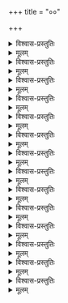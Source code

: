 +++
title = "००"

+++


<details><summary>विश्वास-प्रस्तुतिः</summary>

यश् **चकार** सकलार्थ-सम्पदां  
व्यञ्जनीं द्रमिड-वेद-सङ्गतिम् ।  
तं द्वितीय-शठ-कोपम् अन्वहं  
**स्तौमि** सुन्दर-वराह्वयम् मुनिम् ॥ १ ॥
</details>

<details><summary>मूलम्</summary>

यश्चकार सकलार्थसम्पदां  
व्यञ्जनीं द्रमिडवेदसङ्गतिम् ।  
तं द्वितीयशठकोपमन्वहं  
स्तौमि सुन्दरवराह्वयम् मुनिम् ॥ १ ॥
</details>


<details><summary>विश्वास-प्रस्तुतिः</summary>

आचार्योदितपद्धत्या द्रामिडाम्नायसङ्गतिम् ।  
अभिधास्ये विशेषज्ञैर् आदराद् गृह्यताम् इह ॥ २ ॥
</details>

<details><summary>मूलम्</summary>

आचार्योदितपद्धत्या द्रामिडाम्नायसङ्गतिम् ।  
अभिधास्ये विशेषज्ञैर् आदराद् गृह्यताम् इह ॥ २ ॥
</details>


<details><summary>विश्वास-प्रस्तुतिः</summary>

श्रीमान् गुणाम्बु-निधिर् अवाप्त-समस्त-कामः  
शौरिः शठारिम् अनुजन्म-**परिभ्रमन्तम्** ।  
आकस्मिकेक्षण-वशाद् **अतिनित्य-मुक्तम्**  
बृन्दा-तृणी-करण-शक्ति-धरश् **चकार** ॥ ३ ॥
</details>

<details><summary>मूलम्</summary>

श्रीमान् गुणाम्बुनिधिर् अवाप्तसमस्तकामः  
शौरिः शठारिम् अनुजन्मपरिभ्रमन्तम् ।  
आकस्मिकेक्षणवशाद् अतिनित्यमुक्तम्  
बृन्दातृणीकरणशक्तिधरश् चकार ॥ ३ ॥
</details>


<details><summary>विश्वास-प्रस्तुतिः</summary>

आद्ये वयस्य् अपि ततो **ऽनुभवन्** मुरारिम्  
अ-स्तन्य-पान-रसिकः शठजिन् मुनीन्द्रः ।  
**आस्थाय** मौनम् **अवधीर्य** च लोक-वृत्तम्  
आषोडशाब्दम् **अतिवाहितवान्** दिनानि ॥ ४ ॥
</details>

<details><summary>मूलम्</summary>

आद्ये वयस्यपि ततोऽनुभवन् मुरारिम्  
अस्तन्यपानरसिकः शठजिन् मुनीन्द्रः ।  
आस्थाय मौनम् अवधीर्य च लोकवृत्तम्  
आषोडशाब्दम् अतिवाहितवान् दिनानि ॥ ४ ॥
</details>


<details><summary>विश्वास-प्रस्तुतिः</summary>

ये राघवे भरत-लक्ष्मण-जानकीनां,  
ये घोष-मुग्ध-सु-दृशाम् अपि नन्द-सूनौ ।  
भावा रसैक-वपुषः प्रथिताः शठारिस्  
तान् एव वा तद्-अधिकान् उत तत्र **लेभे** ॥ ५ ॥
</details>

<details><summary>मूलम्</summary>

ये राघवे भरतलक्ष्मणजानकीनां  
ये घोषमुग्धसुदृशामपि नन्दसूनौ ।  
भावा रसैकवपुषः प्रथिताः शठारिस्  
तानेव वा तदधिकान् उत तत्र लेभे ॥ ५ ॥
</details>


<details><summary>विश्वास-प्रस्तुतिः</summary>

प्रह्लाद-नारद-प्रमुख-प्रभवा च भक्तिः  
स्नेहस् तथा दशरथार्जुन-बान्धवोत्थैः ।  
सर्वे च ते शठ-जितः पुरुषे परस्मिन्  
**आनन्दने** पद-जुषाम् **अतिमात्रम् आसन्** ॥ ६ ॥
</details>

<details><summary>मूलम्</summary>

प्रह्लादनारदप्रमुखप्रभवा च भक्तिः  
स्नेहस्तथा दशरथार्जुनबान्धवोत्थैः ।  
सर्वे च ते शठजितः पुरुषे परस्मिन्  
आनन्दने पदजुषाम् अतिमात्रम् आसन् ॥ ६ ॥
</details>


<details><summary>विश्वास-प्रस्तुतिः</summary>

इत्थं हरेर् अनुभवामृत-वारि-राशिर्  
अन्तर् मुनेः शठ-रिपोर् अ-मितः शरीरे ।  
सूक्त्या बहिः **परिवहन्** सुतरां जगन्ति  
सद्यः **सिषेच** घन-संसरणानलानि ॥ ७ ॥+++(4)+++
</details>

<details><summary>मूलम्</summary>

इत्थं हरेर् अनुभवामृतवारिराशिर्  
अन्तर्मुनेः शठरिपोर् अमितः शरीरे ।  
सूक्त्या बहिः परिवहन् सुतरां जगन्ति  
सद्यः सिषेच घनसंसरणानलानि ॥ ७ ॥
</details>


<details><summary>विश्वास-प्रस्तुतिः</summary>

माता-पितृ-प्रभृतितोऽपि च वत्सलत्वात्  
सर्वोपकार-चपलात् शठ-जिन्-मुनीन्द्रात् ।  
वेदश् चतुर्-विधतया **विदितः** स साक्षाद्  
**आविर्बभूव** हि निबन्ध-चतुष्टयात्मा ॥ ८ ॥
</details>

<details><summary>मूलम्</summary>

मातापितृप्रभृतितोऽपि च वत्सलत्वात्  
सर्वोपकारचपलात् शठजिन्मुनीन्द्रात् ।  
वेदश् चतुर्विधतया विदितः स साक्षाद्  
आविर्बभूव हि निबन्धचतुष्टयात्मा ॥ ८ ॥
</details>


<details><summary>विश्वास-प्रस्तुतिः</summary>

शब्दस्य संस्कृततया यदि **गौरवं स्याद्**  
बौद्धादि-शास्त्र-वचसाम् अपि तत्-**प्रसङ्गः** ।  
वाच्येन चेत् **कथितम्** उत्तम-वाच्यम् एषु  
भाषा निकर्ष इह तेन न शक्यशङ्कः ॥ ९ ॥+++(5)+++
</details>

<details><summary>मूलम्</summary>

शब्दस्य संस्कृततया यदि गौरवं स्याद्  
बौद्धादिशास्त्रवचसामपि तत्प्रसङ्गः ।  
वाच्येन चेत् कथितमुत्तमवाच्यम् एषु  
भाषा निकर्ष इह तेन न शक्यशङ्कः ॥ ९ ॥
</details>


<details><summary>विश्वास-प्रस्तुतिः</summary>

पुंस्त्वं **नियम्य** पुरुषोत्तमता-विशिष्टे  
स्त्री-प्राय-भाव-कथनाज् जगतो ऽखिलस्य ।  
पुंसां च रञ्जक-वपुर् गुणवत्तया ऽपि  
शौरेः शठारि-यमिनो **ऽजनि** कामिनीत्वम् ॥ १० ॥
</details>

<details><summary>मूलम्</summary>

पुंस्त्वं नियम्य पुरुषोत्तमताविशिष्टे  
स्त्रीप्रायभावकथनाज् जगतोऽखिलस्य ।  
पुंसां च रञ्जकवपुर् गुणवत्तयापि  
शौरेः शठारियमिनोऽजनि कामिनीत्वम् ॥ १० ॥
</details>


<details><summary>विश्वास-प्रस्तुतिः</summary>

या **प्रीतिर्** अस्ति विषयेष्व् अ-विवेक-भाजां  
सैका ऽच्युते **भवति** भक्ति-पदाभिधेया ।  
भक्तिस् तु काम इह तत्-कमनीय-रूपे+++(5)+++  
तस्मान् मुनेर् **अजनि** कामुक-वाक्य-भङ्गी ॥ ११ ॥
</details>

<details><summary>मूलम्</summary>

या प्रीतिरस्ति विषयेष्वविवेकभाजां  
सैकाच्युते भवति भक्तिपदाभिधेया ।  
भक्तिस्तु काम इह तत्कमनीयरूपे  
तस्मान् मुनेर् अजनि कामुकवाक्यभङ्गी ॥ ११ ॥
</details>

<details><summary>विश्वास-प्रस्तुतिः</summary>

यश् चेतसैव **विशदानुभवः** परस्मिन्  
**संश्लेष** एष गुण-रत्न-महाम्बु-राशौ ।  
**विच्छित्तिर्** अस्य **विरहस्** त्व् इह याऽङ्गसङ्ग-+  
+अलाभ-व्यथा **विरचिता** मुनि-पुङ्-गवस्य ॥ १२ ॥
</details>

<details><summary>मूलम्</summary>

यश्चेतसैव विशदानुभवः परस्मिन्  
संश्लेष एष गुणरत्नमहाम्बुराशौ ।  
विच्छित्तिर् अस्य विरहस्त्व् इह या आङ्गसङ्ग+  
+अलाभव्यथाविरचिता मुनिपुङ्गवस्य ॥ १२ ॥
</details>


<details><summary>विश्वास-प्रस्तुतिः</summary>

**तत्रार्थयद्** भव-शमम् प्रथमे प्रबन्धे  
शौरेर् गुणं शठ-जिद् **अन्वभवद्** द्वितीये ।  
**तृष्णाम् अवर्धयत** भोक्तुम् इमं तृतीये  
यावन् मनो-रथम्, **अलब्ध**+++(←लुङ्)+++ फलं चतुर्थे ॥ १३ ॥
</details>

<details><summary>मूलम्</summary>

तत्रार्थयद् भवशमम् प्रथमे प्रबन्धे  
शौरेर् गुणं शठजिद् अन्वभवद् द्वितीये ।  
तृष्णाम् अवर्धयत भोक्तुमिमं तृतीये  
यावन्मनोरथम् अलब्धफलं चतुर्थे ॥ १३ ॥
</details>


<details><summary>विश्वास-प्रस्तुतिः</summary>

**कैङ्कर्यम्** अस्य, नियमावधि, वैर्य्-उपायं  
तत्-स्वी-क्रिया--विषय-बन्ध--निराशके च ।  
शीलं हरेर्, **अधिगताधिगमं** शठारिस्  
तुर्य-प्रबन्ध-शतकैर् दशभिर् **जगाद** ॥ १४ ॥
</details>

<details><summary>मूलम्</summary>

कैङ्कर्यम् अस्य नियमावधि वैर्युपायं  
तत् स्वीक्रियाविषयबन्ध निराशके च ।  
शीलं हरेर् अधिगताधिगमं शठारिस्  
तुर्यप्रबन्धशतकैर् दशभिर् जगाद ॥ १४ ॥
</details>

